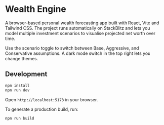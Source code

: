 # Wealth Engine
A browser-based personal wealth forecasting app built with React, Vite and Tailwind CSS. The project runs automatically on StackBlitz and lets you model multiple investment scenarios to visualise projected net worth over time.

Use the scenario toggle to switch between Base, Aggressive, and Conservative assumptions. A dark mode switch in the top right lets you change themes.

## Development

```bash
npm install
npm run dev
```

Open `http://localhost:5173` in your browser.

To generate a production build, run:

```bash
npm run build
```
